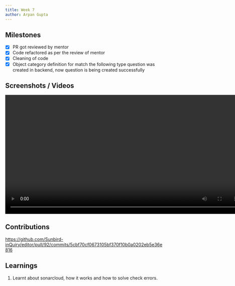 ```yaml
---
title: Week 7
author: Arpan Gupta
---
```


## Milestones
- [x] PR got reviewed by mentor
- [x] Code refactored as per the review of mentor
- [x] Cleaning of code
- [x] Object category definition for match the following type question was created in backend, now question is being created successfully

## Screenshots / Videos 
<video width="755" controls>
    <source src="https://github.com/Sunbird-inQuiry/editor/assets/98040726/41f6080a-8e3b-4c03-80c6-e1e3a071dbf6" type="video/mp4"></source>
</video>

## Contributions
https://github.com/Sunbird-inQuiry/editor/pull/92/commits/5cbf70cf0673105bf370f10b0a0202eb5e36e816

## Learnings
1. Learnt about sonarcloud, how it works and how to solve check errors.